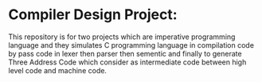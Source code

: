 # Compiler Design Project: 
This repository is for two projects which are imperative programming language and they simulates C programming language in compilation code by pass code in lexer then parser then sementic and finally to generate Three Address Code which consider as intermediate code between high level code and machine code.
